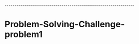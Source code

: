 \------------------------------------------------------------------
# Problem-Solving-Challenge-problem1
